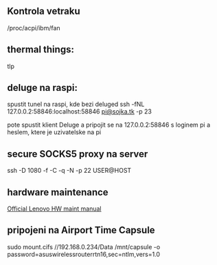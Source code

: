 ## Kontrola vetraku
/proc/acpi/ibm/fan

## thermal things:
tlp

## deluge na raspi:

spustit tunel na raspi, kde bezi deluged
ssh -fNL 127.0.0.2:58846:localhost:58846 pi@sojka.tk -p 23

pote spustit klient Deluge a pripojit se na 127.0.0.2:58846 s loginem pi a heslem, ktere je uzivatelske na pi

## secure SOCKS5 proxy na server
ssh -D 1080 -f -C -q -N -p 22 USER@HOST

## hardware maintenance
[Official Lenovo HW maint manual](https://download.lenovo.com/pccbbs/mobiles_pdf/x1carbon_mt20fb-20fc_x1yoga_hmm_en_sp40j72016.pdf)

## pripojeni na Airport Time Capsule
sudo mount.cifs //192.168.0.234/Data /mnt/capsule -o password=asuswirelessrouterrtn16,sec=ntlm,vers=1.0

